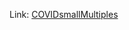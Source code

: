
Link: [COVIDsmallMultiples](https://public.tableau.com/app/profile/amira.salama/viz/VisualisingCOVIDinStateswithSmallMultiples/COVIDsmallMultiples)

